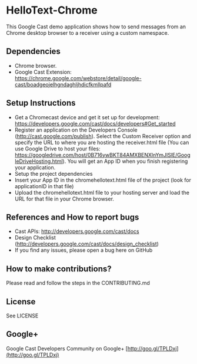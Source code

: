 # HelloText-Chrome

This Google Cast demo application shows how to send messages from an Chrome desktop browser to a receiver using a custom namespace. 

## Dependencies
* Chrome browser.
* Google Cast Extension: https://chrome.google.com/webstore/detail/google-cast/boadgeojelhgndaghljhdicfkmllpafd

## Setup Instructions
* Get a Chromecast device and get it set up for development: https://developers.google.com/cast/docs/developers#Get_started
* Register an application on the Developers Console (http://cast.google.com/publish). Select the Custom Receiver option and specify the URL to where you are hosting the receiver.html file (You can use Google Drive to host your files: https://googledrive.com/host/0B716ywBKT84AMXBENXlnYmJISlE/GoogleDriveHosting.html). You will get an App ID when you finish registering your application.
* Setup the project dependencies
* Insert your App ID in the chromehellotext.html file of the project (look for applicationID in that file)
* Upload the chromehellotext.html file to your hosting server and load the URL for that file in your Chrome browser.

## References and How to report bugs
* Cast APIs: http://developers.google.com/cast/docs
* Design Checklist (http://developers.google.com/cast/docs/design_checklist)
* If you find any issues, please open a bug here on GitHub

## How to make contributions?
Please read and follow the steps in the CONTRIBUTING.md

## License
See LICENSE

## Google+
Google Cast Developers Community on Google+ [http://goo.gl/TPLDxj](http://goo.gl/TPLDxj)